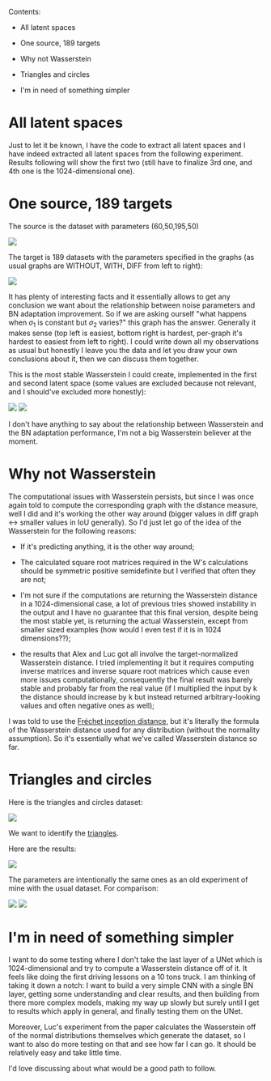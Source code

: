 Contents:

- All latent spaces

- One source, 189 targets

- Why not Wasserstein

- Triangles and circles

- I'm in need of something simpler

# All latent spaces

Just to let it be known, I have the code to extract all latent spaces and I have indeed extracted all latent spaces from the following experiment. Results following will show the first two (still have to finalize 3rd one, and 4th one is the 1024-dimensional one).

# One source, 189 targets

The source is the dataset with parameters (60,50,195,50)


<img src="https://github.com/MarcoFurlan99/5_misc_results/blob/master/images/samples.png?raw=true">


The target is 189 datasets with the parameters specified in the graphs (as usual graphs are WITHOUT, WITH, DIFF from left to right):

<img src="https://github.com/MarcoFurlan99/5_misc_results/blob/master/images/three_musketeers.png?raw=true">

It has plenty of interesting facts and it essentially allows to get any conclusion we want about the relationship between noise parameters and BN adaptation improvement. So if we are asking ourself "what happens when $\sigma_1$ is constant but $\sigma_2$ varies?" this graph has the answer. Generally it makes sense (top left is easiest, bottom right is hardest, per-graph it's hardest to easiest from left to right). I could write down all my observations as usual but honestly I leave you the data and let you draw your own conclusions about it, then we can discuss them together.

This is the most stable Wasserstein I could create, implemented in the first and second latent space (some values are excluded because not relevant, and I should've excluded more honestly):

<img src="https://github.com/MarcoFurlan99/5_misc_results/blob/master/images/wasserstein_1.png?raw=true">

<img src="https://github.com/MarcoFurlan99/5_misc_results/blob/master/images/wasserstein_2.png?raw=true">

I don't have anything to say about the relationship between Wasserstein and the BN adaptation performance, I'm not a big Wasserstein believer at the moment.

# Why not Wasserstein

The computational issues with Wasserstein persists, but since I was once again told to compute the corresponding graph with the distance measure, well I did and it's working the other way around (bigger values in diff graph <-> smaller values in IoU generally). So I'd just let go of the idea of the Wasserstein for the following reasons:

- If it's predicting anything, it is the other way around;

- The calculated square root matrices required in the W's calculations should be symmetric positive semidefinite but I verified that often they are not;

- I'm not sure if the computations are returning the Wasserstein distance in a 1024-dimensional case, a lot of previous tries showed instability in the output and I have no guarantee that this final version, despite being the most stable yet, is returning the actual Wasserstein, except from smaller sized examples (how would I even test if it is in 1024 dimensions??);

- the results that Alex and Luc got all involve the target-normalized Wasserstein distance. I tried implementing it but it requires computing inverse matrices and inverse square root matrices which cause even more issues computationally, consequently the final result was barely stable and probably far from the real value (if I multiplied the input by k the distance should increase by k but instead returned arbitrary-looking values and often negative ones as well);

I was told to use the [Fréchet inception distance](https://en.wikipedia.org/wiki/Fr%C3%A9chet_inception_distance), but it's literally the formula of the Wasserstein distance used for any distribution (without the normality assumption). So it's essentially what we've called Wasserstein distance so far.

# Triangles and circles

Here is the triangles and circles dataset:

<img src="https://github.com/MarcoFurlan99/5_misc_results/blob/master/images/source.png?raw=true">

We want to identify the <u>triangles</u>.

Here are the results:

<img src="https://github.com/MarcoFurlan99/5_misc_results/blob/master/images/three_musketeers_toc.png?raw=true">

The parameters are intentionally the same ones as an old experiment of mine with the usual dataset. For comparison:

<img src="https://github.com/MarcoFurlan99/5_misc_results/blob/master/images/samples_2.png?raw=true">

<img src="https://github.com/MarcoFurlan99/5_misc_results/blob/master/images/three_musketeers_2.png?raw=true">

# I'm in need of something simpler

I want to do some testing where I don't take the last layer of a UNet which is 1024-dimensional and try to compute a Wasserstein distance off of it. It feels like doing the first driving lessons on a 10 tons truck. I am thinking of taking it down a notch: I want to build a very simple CNN with a single BN layer, getting some understanding and clear results, and then building from there more complex models, making my way up slowly but surely until I get to results which apply in general, and finally testing them on the UNet.

Moreover, Luc's experiment from the paper calculates the Wasserstein off of the normal distributions themselves which generate the dataset, so I want to also do more testing on that and see how far I can go. It should be relatively easy and take little time.

I'd love discussing about what would be a good path to follow.
